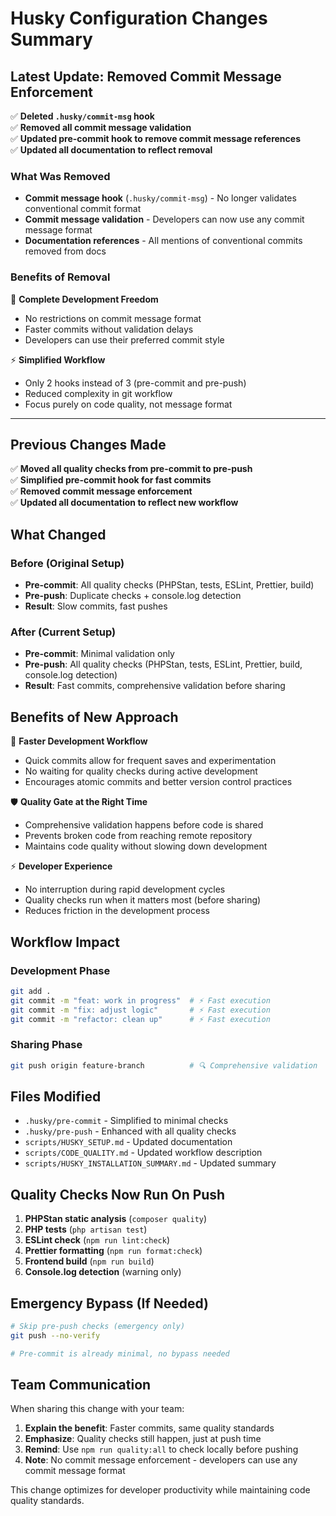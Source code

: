 # Husky Configuration Changes Summary

## Latest Update: Removed Commit Message Enforcement

✅ **Deleted `.husky/commit-msg` hook**  
✅ **Removed all commit message validation**  
✅ **Updated pre-commit hook to remove commit message references**  
✅ **Updated all documentation to reflect removal**

### What Was Removed

- **Commit message hook** (`.husky/commit-msg`) - No longer validates conventional commit format
- **Commit message validation** - Developers can now use any commit message format
- **Documentation references** - All mentions of conventional commits removed from docs

### Benefits of Removal

🚀 **Complete Development Freedom**

- No restrictions on commit message format
- Faster commits without validation delays
- Developers can use their preferred commit style

⚡ **Simplified Workflow**

- Only 2 hooks instead of 3 (pre-commit and pre-push)
- Reduced complexity in git workflow
- Focus purely on code quality, not message format

---

## Previous Changes Made

✅ **Moved all quality checks from pre-commit to pre-push**  
✅ **Simplified pre-commit hook for fast commits**  
✅ **Removed commit message enforcement**  
✅ **Updated all documentation to reflect new workflow**

## What Changed

### Before (Original Setup)

- **Pre-commit**: All quality checks (PHPStan, tests, ESLint, Prettier, build)
- **Pre-push**: Duplicate checks + console.log detection
- **Result**: Slow commits, fast pushes

### After (Current Setup)

- **Pre-commit**: Minimal validation only
- **Pre-push**: All quality checks (PHPStan, tests, ESLint, Prettier, build, console.log detection)
- **Result**: Fast commits, comprehensive validation before sharing

## Benefits of New Approach

🚀 **Faster Development Workflow**

- Quick commits allow for frequent saves and experimentation
- No waiting for quality checks during active development
- Encourages atomic commits and better version control practices

🛡️ **Quality Gate at the Right Time**

- Comprehensive validation happens before code is shared
- Prevents broken code from reaching remote repository
- Maintains code quality without slowing down development

⚡ **Developer Experience**

- No interruption during rapid development cycles
- Quality checks run when it matters most (before sharing)
- Reduces friction in the development process

## Workflow Impact

### Development Phase

```bash
git add .
git commit -m "feat: work in progress"  # ⚡ Fast execution
git commit -m "fix: adjust logic"       # ⚡ Fast execution
git commit -m "refactor: clean up"      # ⚡ Fast execution
```

### Sharing Phase

```bash
git push origin feature-branch          # 🔍 Comprehensive validation
```

## Files Modified

- `.husky/pre-commit` - Simplified to minimal checks
- `.husky/pre-push` - Enhanced with all quality checks
- `scripts/HUSKY_SETUP.md` - Updated documentation
- `scripts/CODE_QUALITY.md` - Updated workflow description
- `scripts/HUSKY_INSTALLATION_SUMMARY.md` - Updated summary

## Quality Checks Now Run On Push

1. **PHPStan static analysis** (`composer quality`)
2. **PHP tests** (`php artisan test`)
3. **ESLint check** (`npm run lint:check`)
4. **Prettier formatting** (`npm run format:check`)
5. **Frontend build** (`npm run build`)
6. **Console.log detection** (warning only)

## Emergency Bypass (If Needed)

```bash
# Skip pre-push checks (emergency only)
git push --no-verify

# Pre-commit is already minimal, no bypass needed
```

## Team Communication

When sharing this change with your team:

1. **Explain the benefit**: Faster commits, same quality standards
2. **Emphasize**: Quality checks still happen, just at push time
3. **Remind**: Use `npm run quality:all` to check locally before pushing
4. **Note**: No commit message enforcement - developers can use any commit message format

This change optimizes for developer productivity while maintaining code quality standards.
